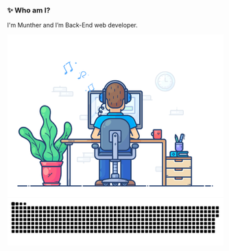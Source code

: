 ### ✨ Who am I?
I'm Munther and I’m Back-End web developer. 

  


<img src="220167426-0c5f630e-6d56-4617-9775-71c2bd025b4f.gif" alt="Me">

<img src="218791674-c52db856-24d2-429f-8867-170c365730d1.svg" alt="Me">



